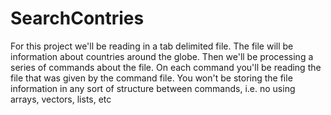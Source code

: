# SearchContries

For this project we'll be reading in a tab delimited file. The file will be information about countries around the 
globe. Then we'll be processing a series of commands about the file. On each command you'll be reading the file 
that was given by the command file. You won't be storing the file information in any sort of structure between 
commands, i.e. no using arrays, vectors, lists, etc